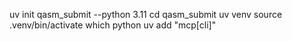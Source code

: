 uv init qasm_submit --python 3.11
cd qasm_submit
uv venv
source .venv/bin/activate
which python 
uv add "mcp[cli]"

